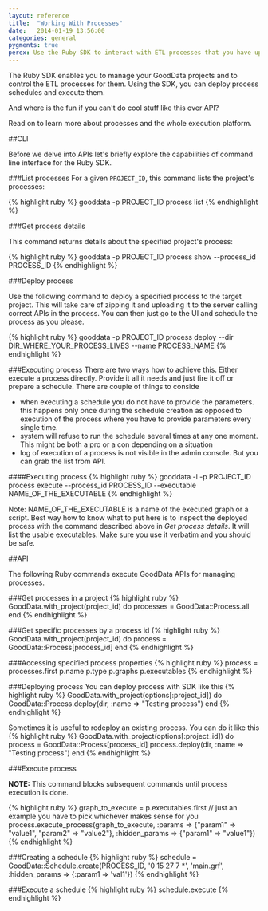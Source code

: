 ```yaml
---
layout: reference
title:  "Working With Processes"
date:   2014-01-19 13:56:00
categories: general
pygments: true
perex: Use the Ruby SDK to interact with ETL processes that you have uploaded to the GoodData platform.
---
```


The Ruby SDK enables you to manage your GoodData projects and to control the ETL processes for them. Using the SDK, you can deploy process schedules and execute them.

And where is the fun if you can't do cool stuff like this over API?

Read on to learn more about processes and the whole execution platform.

##CLI

Before we delve into APIs let's briefly explore the capabilities of command line interface for the Ruby SDK.

###List processes
For a given `PROJECT_ID`, this command lists the project's processes:

{% highlight ruby %}
  gooddata -p PROJECT_ID process list
{% endhighlight %}

###Get process details

This command returns details about the specified project's process:

{% highlight ruby %}
  gooddata -p PROJECT_ID  process show --process_id PROCESS_ID
{% endhighlight %}

###Deploy process

Use the following command to deploy a specified process to the target project. This will take care of zipping it and uploading it to the server calling correct APIs in the process. You can then just go to the UI and schedule the process as you please.

{% highlight ruby %}
  gooddata -p PROJECT_ID process deploy --dir DIR_WHERE_YOUR_PROCESS_LIVES --name PROCESS_NAME
{% endhighlight %}

###Executing process
There are two ways how to achieve this. Either execute a process directly. Provide it all it needs and just fire it off or prepare a schedule. There are couple of things to conside
* when executing a schedule you do not have to provide the parameters. this happens only once during the schedule creation as opposed to execution of the process where you have to provide parameters every single time.
* system will refuse to run the schedule several times at any one moment. This might be both a pro or a con depending on a situation
* log of execution of a process is not visible in the admin console. But you can grab the list from API.

####Executing process
{% highlight ruby %}
  gooddata -l -p PROJECT_ID process execute --process_id PROCESS_ID --executable NAME_OF_THE_EXECUTABLE
{% endhighlight %}

Note: NAME_OF_THE_EXECUTABLE is a name of the executed graph or a script. Best way how to know what to put here is to inspect the deployed process with the command described above in *Get process details*. It will list the usable executables. Make sure you use it verbatim and you should be safe.

##API

The following Ruby commands execute GoodData APIs for managing processes.

###Get processes in a project
{% highlight ruby %}
  GoodData.with_project(project_id) do
    processes = GoodData::Process.all
  end
{% endhighlight %}

###Get specific processes by a process id
{% highlight ruby %}
  GoodData.with_project(project_id) do
    process = GoodData::Process[process_id]
  end
{% endhighlight %}

###Accessing specified process properties
{% highlight ruby %}
  process = processes.first
  p.name
  p.type
  p.graphs
  p.executables
{% endhighlight %}

###Deploying process
You can deploy process with SDK like this
{% highlight ruby %}
  GoodData.with_project(options[:project_id]) do
    GoodData::Process.deploy(dir, :name => "Testing process")
  end
{% endhighlight %}

Sometimes it is useful to redeploy an existing process. You can do it like this
{% highlight ruby %}
  GoodData.with_project(options[:project_id]) do
    process = GoodData::Process[process_id]
    process.deploy(dir, :name => "Testing process")
  end
{% endhighlight %}

###Execute process

**NOTE:** This command blocks subsequent commands until process execution is done.

{% highlight ruby %}
  graph_to_execute = p.executables.first // just an example you have to pick whichever makes sense for you
  process.execute_process(graph_to_execute, :params => {"param1" => "value1", "param2" => "value2"}, :hidden_params => {"param1" => "value1"})
{% endhighlight %}

###Creating a schedule
{% highlight ruby %}
schedule = GoodData::Schedule.create(PROCESS_ID, '0 15 27 7 *', 'main.grf', :hidden_params => {:param1 => 'val1'})
{% endhighlight %}


###Execute a schedule
{% highlight ruby %}
schedule.execute
{% endhighlight %}
